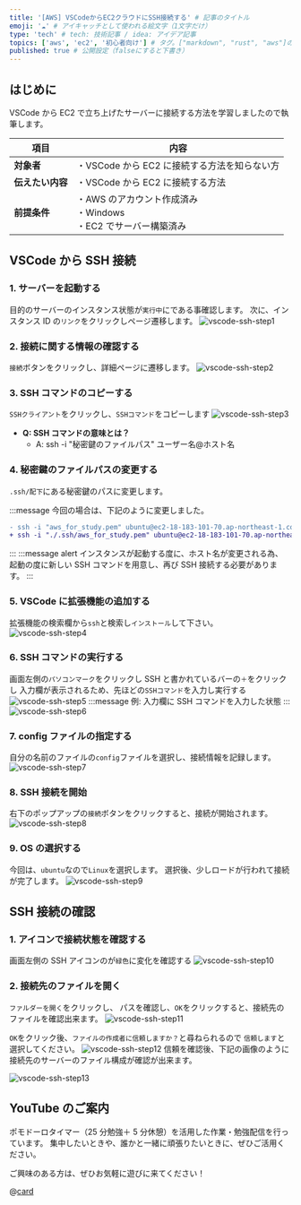 ```yaml
---
title: '[AWS] VSCodeからEC2クラウドにSSH接続する' # 記事のタイトル
emoji: '☁️' # アイキャッチとして使われる絵文字（1文字だけ）
type: 'tech' # tech: 技術記事 / idea: アイデア記事
topics: ['aws', 'ec2', '初心者向け'] # タグ。["markdown", "rust", "aws"]のように指定する
published: true # 公開設定（falseにすると下書き）
---
```


## はじめに

VSCode から EC2 で立ち上げたサーバーに接続する方法を学習しましたので執筆します。

| 項目             | 内容                                                                |
| ---------------- | ------------------------------------------------------------------- |
| **対象者**       | ・VSCode から EC2 に接続する方法を知らない方                        |
| **伝えたい内容** | ・VSCode から EC2 に接続する方法                                    |
| **前提条件**     | ・AWS のアカウント作成済み<br>・Windows<br>・EC2 でサーバー構築済み |

## VSCode から SSH 接続

### 1. サーバーを起動する

目的のサーバーのインスタンス状態が`実行中`にである事確認します。
次に、インスタンス ID の`リンク`をクリックしページ遷移します。
![vscode-ssh-step1](/images/articles/aws-ec2-vscode/vscode-ssh-step1.png)

### 2. 接続に関する情報の確認する

`接続`ボタンをクリックし、詳細ページに遷移します。
![vscode-ssh-step2](/images/articles/aws-ec2-vscode/vscode-ssh-step2.png)

### 3. SSH コマンドのコピーする

`SSHクライアント`をクリックし、`SSHコマンド`をコピーします
![vscode-ssh-step3](/images/articles/aws-ec2-vscode/vscode-ssh-step3.png)

- **Q: SSH コマンドの意味とは？**
  - A: ssh -i "秘密鍵のファイルパス" ユーザー名@ホスト名

### 4. 秘密鍵のファイルパスの変更する

`.ssh/配下`にある秘密鍵のパスに変更します。

:::message
今回の場合は、下記のように変更しました。

```diff bash
- ssh -i "aws_for_study.pem" ubuntu@ec2-18-183-101-70.ap-northeast-1.compute.amazonaws.com
+ ssh -i "./.ssh/aws_for_study.pem" ubuntu@ec2-18-183-101-70.ap-northeast-1.compute.amazonaws.com
```

:::
:::message alert
インスタンスが起動する度に、ホスト名が変更される為、
起動の度に新しい SSH コマンドを用意し、再び SSH 接続する必要があります。
:::

### 5. VSCode に拡張機能の追加する

拡張機能の検索欄から`ssh`と検索し`インストール`して下さい。
![vscode-ssh-step4](/images/articles/aws-ec2-vscode/vscode-ssh-step4.png)

### 6. SSH コマンドの実行する

画面左側の`パソコンマーク`をクリックし
SSH と書かれているバーの`＋`をクリックし
入力欄が表示されるため、先ほどの`SSHコマンド`を入力し実行する
![vscode-ssh-step5](/images/articles/aws-ec2-vscode/vscode-ssh-step5.png)
:::message
例: 入力欄に SSH コマンドを入力した状態
:::
![vscode-ssh-step6](/images/articles/aws-ec2-vscode/vscode-ssh-step6.png)

### 7. config ファイルの指定する

自分の名前のファイルの`config`ファイルを選択し、接続情報を記録します。
![vscode-ssh-step7](/images/articles/aws-ec2-vscode/vscode-ssh-step7.png)

### 8. SSH 接続を開始

右下のポップアップの`接続`ボタンをクリックすると、接続が開始されます。
![vscode-ssh-step8](/images/articles/aws-ec2-vscode/vscode-ssh-step8.png)

### 9. OS の選択する

今回は、`ubuntu`なので`Linux`を選択します。
選択後、少しロードが行われて接続が完了します。
![vscode-ssh-step9](/images/articles/aws-ec2-vscode/vscode-ssh-step9.png)

## SSH 接続の確認

### 1. アイコンで接続状態を確認する

画面左側の SSH アイコンのが`緑色`に変化を確認する
![vscode-ssh-step10](/images/articles/aws-ec2-vscode/vscode-ssh-step10.png)

### 2. 接続先のファイルを開く

`ファルダーを開く`をクリックし、
パスを確認し、`OK`をクリックすると、接続先のファイルを確認出来ます。
![vscode-ssh-step11](/images/articles/aws-ec2-vscode/vscode-ssh-step11.png)

`OK`をクリック後、`ファイルの作成者に信頼しますか？`と尋ねられるので
`信頼します`と選択してください。
![vscode-ssh-step12](/images/articles/aws-ec2-vscode/vscode-ssh-step12.png)
信頼を確認後、下記の画像のように接続先のサーバーのファイル構成が確認が出来ます。

![vscode-ssh-step13](/images/articles/aws-ec2-vscode/vscode-ssh-step13.png)

## YouTube のご案内

ポモドーロタイマー（25 分勉強＋ 5 分休憩）を活用した作業・勉強配信を行っています。
集中したいときや、誰かと一緒に頑張りたいときに、ぜひご活用ください。

ご興味のある方は、ぜひお気軽に遊びに来てください！

@[card](https://www.youtube.com/@aew2sbee)
